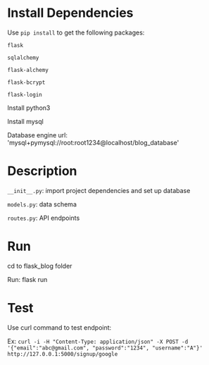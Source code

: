 # Install Dependencies

Use `pip install` to get the following packages:

`flask`

`sqlalchemy`

`flask-alchemy`

`flask-bcrypt`

`flask-login`

Install python3

Install mysql

Database engine url: 'mysql+pymysql://root:root1234@localhost/blog_database'


# Description

`__init__.py`: import project dependencies and set up database

`models.py`: data schema

`routes.py`: API endpoints


# Run

cd to flask_blog folder

Run: flask run


# Test

Use curl command to test endpoint:

Ex: `curl -i -H "Content-Type: application/json" -X POST -d '{"email":"abc@gmail.com", "password":"1234", "username":"A"}' http://127.0.0.1:5000/signup/google`
